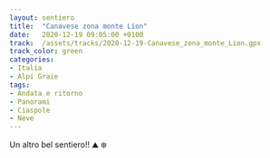 ```yaml
---
layout: sentiero
title:  "Canavese zona monte Lion"
date:   2020-12-19 09:05:00 +0100
track:  /assets/tracks/2020-12-19-Canavese_zona_monte_Lion.gpx
track_color: green
categories:
- Italia
- Alpi Graie
tags:
- Andata e ritorno
- Panorami
- Ciaspole
- Neve
---
```


Un altro bel sentiero!! :mountain: :snowflake: